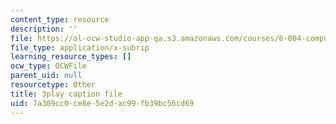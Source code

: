 ```yaml
---
content_type: resource
description: ''
file: https://ol-ocw-studio-app-qa.s3.amazonaws.com/courses/6-004-computation-structures-spring-2017/7a309cc0ce8e5e2dac99fb39bc56cd69_usMPXTDOIn0.vtt
file_type: application/x-subrip
learning_resource_types: []
ocw_type: OCWFile
parent_uid: null
resourcetype: Other
title: 3play caption file
uid: 7a309cc0-ce8e-5e2d-ac99-fb39bc56cd69
---
```

